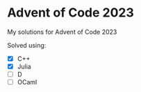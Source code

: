 # Advent of Code 2023
My solutions for Advent of Code 2023

Solved using:

- [x] C++
- [x] Julia
- [ ] D
- [ ] OCaml
